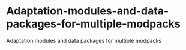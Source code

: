 # Adaptation-modules-and-data-packages-for-multiple-modpacks
Adaptation modules and data packages for multiple modpacks
